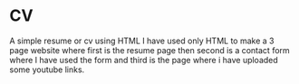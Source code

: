 # CV
A simple resume or cv using HTML
I have used only HTML to make a 3 page website where first is the resume page then second is a contact form where I have used the form and third is the page where i have uploaded some youtube links.
